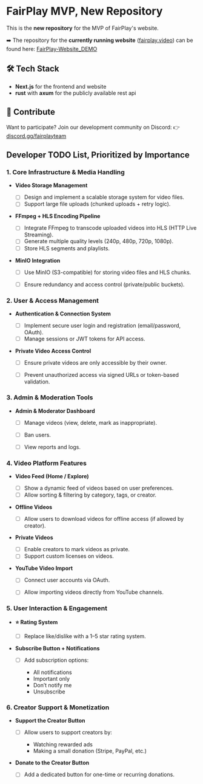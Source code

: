 # FairPlay MVP, New Repository

This is the **new repository** for the MVP of FairPlay's website.

➡️ The repository for the **currently running website** ([fairplay.video](https://fairplay.video)) can be found here: [FairPlay-Website\_DEMO](https://github.com/FairPlayTeam/FairPlay-Website_DEMO)

## 🛠 Tech Stack

* **Next.js** for the frontend and website
* **rust** with **axum** for the publicly available rest api

## 🤝 Contribute

Want to participate? Join our development community on Discord:
👉 [discord.gg/fairplayteam](https://discord.gg/fairplayteam)


## Developer TODO List, Prioritized by Importance

### 1. Core Infrastructure & Media Handling

* **Video Storage Management**

  * [ ] Design and implement a scalable storage system for video files.
  * [ ] Support large file uploads (chunked uploads + retry logic).

* **FFmpeg + HLS Encoding Pipeline**

  * [ ] Integrate FFmpeg to transcode uploaded videos into HLS (HTTP Live Streaming).
  * [ ] Generate multiple quality levels (240p, 480p, 720p, 1080p).
  * [ ] Store HLS segments and playlists.

* **MinIO Integration**

  * [ ] Use MinIO (S3-compatible) for storing video files and HLS chunks.
  * [ ] Ensure redundancy and access control (private/public buckets).


### 2. User & Access Management

* **Authentication & Connection System**

  * [ ] Implement secure user login and registration (email/password, OAuth).
  * [ ] Manage sessions or JWT tokens for API access.

* **Private Video Access Control**

  * [ ] Ensure private videos are only accessible by their owner.
  * [ ] Prevent unauthorized access via signed URLs or token-based validation.


### 3. Admin & Moderation Tools

* **Admin & Moderator Dashboard**

  * [ ] Manage videos (view, delete, mark as inappropriate).
  * [ ] Ban users.
  * [ ] View reports and logs.


### 4. Video Platform Features

* **Video Feed (Home / Explore)**

  * [ ] Show a dynamic feed of videos based on user preferences.
  * [ ] Allow sorting & filtering by category, tags, or creator.

* **Offline Videos**

  * [ ] Allow users to download videos for offline access (if allowed by creator).

* **Private Videos**

  * [ ] Enable creators to mark videos as private.
  * [ ] Support custom licenses on videos.

* **YouTube Video Import**

  * [ ] Connect user accounts via OAuth.
  * [ ] Allow importing videos directly from YouTube channels.



### 5. User Interaction & Engagement

* **⭐ Rating System**

  * [ ] Replace like/dislike with a 1–5 star rating system.

* **Subscribe Button + Notifications**

  * [ ] Add subscription options:

    * All notifications
    * Important only
    * Don’t notify me
    * Unsubscribe



### 6. Creator Support & Monetization

* **Support the Creator Button**

  * [ ] Allow users to support creators by:

    * Watching rewarded ads
    * Making a small donation (Stripe, PayPal, etc.)

* **Donate to the Creator Button**

  * [ ] Add a dedicated button for one-time or recurring donations.
